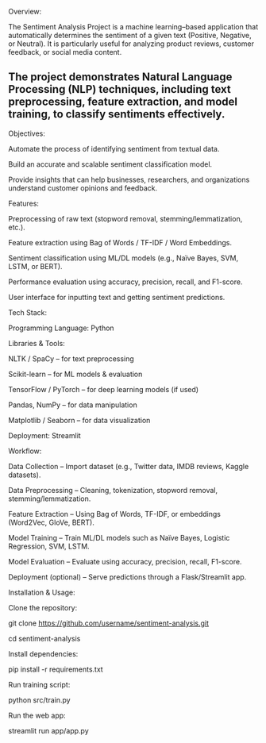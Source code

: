 Overview:

The Sentiment Analysis Project is a machine learning–based application that automatically determines the sentiment of a given text (Positive, Negative, or Neutral). It is particularly useful for analyzing product reviews, customer feedback, or social media content.

The project demonstrates Natural Language Processing (NLP) techniques, including text preprocessing, feature extraction, and model training, to classify sentiments effectively.
-------------------------------------------------------------------------------------------------------------------------------------------------------------------------------------------
Objectives:

Automate the process of identifying sentiment from textual data.

Build an accurate and scalable sentiment classification model.

Provide insights that can help businesses, researchers, and organizations understand customer opinions and feedback.

Features:

Preprocessing of raw text (stopword removal, stemming/lemmatization, etc.).

Feature extraction using Bag of Words / TF-IDF / Word Embeddings.

Sentiment classification using ML/DL models (e.g., Naïve Bayes, SVM, LSTM, or BERT).

Performance evaluation using accuracy, precision, recall, and F1-score.

User interface for inputting text and getting sentiment predictions.

Tech Stack:

Programming Language: Python

Libraries & Tools:

NLTK / SpaCy – for text preprocessing

Scikit-learn – for ML models & evaluation

TensorFlow / PyTorch – for deep learning models (if used)

Pandas, NumPy – for data manipulation

Matplotlib / Seaborn – for data visualization

Deployment: Streamlit


Workflow:

Data Collection – Import dataset (e.g., Twitter data, IMDB reviews, Kaggle datasets).

Data Preprocessing – Cleaning, tokenization, stopword removal, stemming/lemmatization.

Feature Extraction – Using Bag of Words, TF-IDF, or embeddings (Word2Vec, GloVe, BERT).

Model Training – Train ML/DL models such as Naïve Bayes, Logistic Regression, SVM, LSTM.

Model Evaluation – Evaluate using accuracy, precision, recall, F1-score.

Deployment (optional) – Serve predictions through a Flask/Streamlit app.

Installation & Usage:

Clone the repository:

git clone https://github.com/username/sentiment-analysis.git

cd sentiment-analysis

Install dependencies:

pip install -r requirements.txt


Run training script:

python src/train.py


Run the web app:

streamlit run app/app.py
